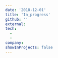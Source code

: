 ```yaml
---
date: '2018-12-01'
title: 'In_progress'
github: ''
external:
tech:
  -
  -
company:
showInProjects: false
---
```

